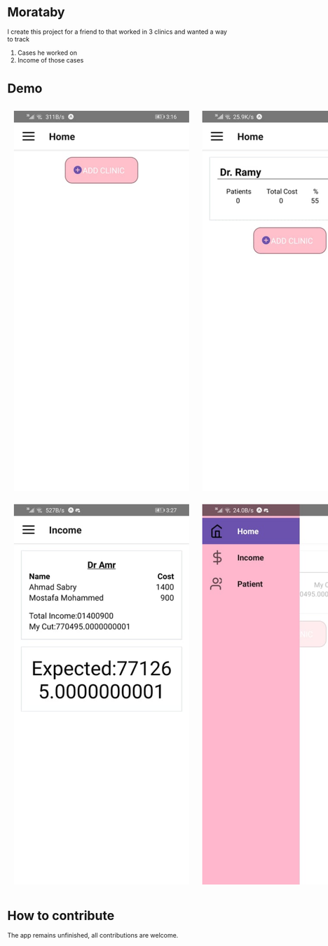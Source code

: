 # Morataby

I create this project for a friend to that worked in 3 clinics and wanted a way to track
  1. Cases he worked on
  2. Income of those cases

# Demo

<div style="display:flex; flex-direction:row">
    <img style="margin:15px" width="400" alt="Landing Page" src="./design/addclinic.jpg">
    <img style="margin:15px" width="400" alt="Create Project" src="./design/clinics.jpg">
</div>
<div style="display:flex; flex-direction:row">
    <img style="margin:15px" width="400" alt="Create Project" src="./design/income.jpg">
    <img style="margin:15px" width="400" alt="Landing Page" src="./design/navigation.jpg">
</div>

# How to contribute

The app remains unfinished, all contributions are welcome.